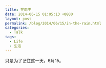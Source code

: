 ```yaml
---
title: 在雨中
date: 2014-06-15 01:05:13 +0800
layout: post
permalink: /blog/2014/06/15/in-the-rain.html
categories:
  - Talk
tags:
  - Life
  - 生活
---
```

只是为了记住这一天，6月15。